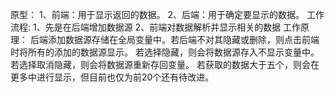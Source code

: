 原型：
	1、前端：用于显示返回的数据。
	2、后端：用于确定要显示的数据。
工作流程:
	1、先是在后端增加数据源
	2、前端对数据解析并显示相关的数据
工作原理：
	后端添加数据源存储在全局变量中。若后端不对其隐藏或删除，则点击前端时将所有的添加的数据源显示。
	若选择隐藏，则会将数据源存入不显示变量中。
	若选择取消隐藏，则会将数据源重新存回变量。
若获取的数据大于五个，则会在更多中进行显示，但目前也仅为前20个还有待改进。